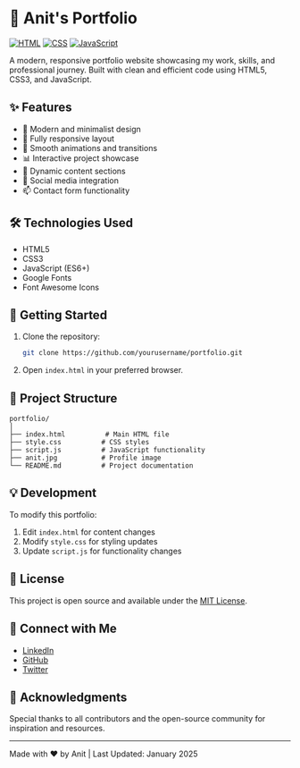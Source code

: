 # 🚀 Anit's Portfolio

[![HTML](https://img.shields.io/badge/HTML5-E34F26?style=for-the-badge&logo=html5&logoColor=white)](https://developer.mozilla.org/en-US/docs/Web/HTML)
[![CSS](https://img.shields.io/badge/CSS3-1572B6?style=for-the-badge&logo=css3&logoColor=white)](https://developer.mozilla.org/en-US/docs/Web/CSS)
[![JavaScript](https://img.shields.io/badge/JavaScript-F7DF1E?style=for-the-badge&logo=javascript&logoColor=black)](https://developer.mozilla.org/en-US/docs/Web/JavaScript)

A modern, responsive portfolio website showcasing my work, skills, and professional journey. Built with clean and efficient code using HTML5, CSS3, and JavaScript.

## ✨ Features

- 🎯 Modern and minimalist design
- 📱 Fully responsive layout
- 🌙 Smooth animations and transitions
- 📊 Interactive project showcase
- 📝 Dynamic content sections
- 🔗 Social media integration
- 📫 Contact form functionality

## 🛠️ Technologies Used

- HTML5
- CSS3
- JavaScript (ES6+)
- Google Fonts
- Font Awesome Icons

## 🚀 Getting Started

1. Clone the repository:
   ```bash
   git clone https://github.com/yourusername/portfolio.git
   ```

2. Open `index.html` in your preferred browser.

## 🎨 Project Structure

```
portfolio/
│
├── index.html          # Main HTML file
├── style.css          # CSS styles
├── script.js          # JavaScript functionality
├── anit.jpg           # Profile image
└── README.md          # Project documentation
```

## 💡 Development

To modify this portfolio:

1. Edit `index.html` for content changes
2. Modify `style.css` for styling updates
3. Update `script.js` for functionality changes

## 📝 License

This project is open source and available under the [MIT License](LICENSE).

## 🤝 Connect with Me

- [LinkedIn](your-linkedin-url)
- [GitHub](your-github-url)
- [Twitter](your-twitter-url)

## 🌟 Acknowledgments

Special thanks to all contributors and the open-source community for inspiration and resources.

---

Made with ❤️ by Anit | Last Updated: January 2025
